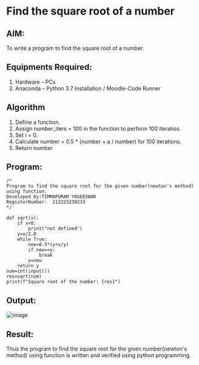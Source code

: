 # Find the square root of a number

## AIM:
To write a program to find the square root of a number.

## Equipments Required:
1. Hardware – PCs
2. Anaconda – Python 3.7 Installation / Moodle-Code Runner

## Algorithm
1. Define a function.
2. Assign number_iters = 100 in the function to perform 100 iteratios.
3. Set i = 0.
4. Calculate  number = 0.5 * (number + a / number) for 100 iterations.
5. Return number

## Program:
```
/*
Program to find the square root for the given number(newton's method) using function.
Developed by:TIMMAPURAM YOGEESWAR
RegisterNumber:  212223230233
*/
```
```
def sqrt(x):
    if x<0:
        print("not defined")
    y=x/2.0
    while True:
        new=0.5*(y+x/y)
        if new==y:
            break
        y=new
    return y
num=int(input())
res=sqrt(num)
print(f"Square root of the number: {res}")
```
## Output:

![image](https://github.com/user-attachments/assets/35ec0f01-d502-491f-b2e5-6e74ee2f4947)


## Result:
Thus the program to find the square root for the given number(newton's method) using function is written and verified using python programming.
